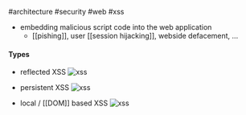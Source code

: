 #architecture #security #web #xss 

- embedding malicious script code into the web application
	- [[pishing]], user [[session hijacking]], webside defacement, ...

#### Types
- reflected XSS
  ![xss](reflected-xss.png)

- persistent XSS
![xss](persistent-xss.png)

- local / [[DOM]] based XSS
  ![xss](dom-based-xss.png)
